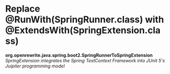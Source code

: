 # Replace @RunWith(SpringRunner.class) with @ExtendsWith(SpringExtension.class)

**org.openrewrite.java.spring.boot2.SpringRunnerToSpringExtension**  
_SpringExtension integrates the Spring TestContext Framework into JUnit 5's Juipiter programming model_


